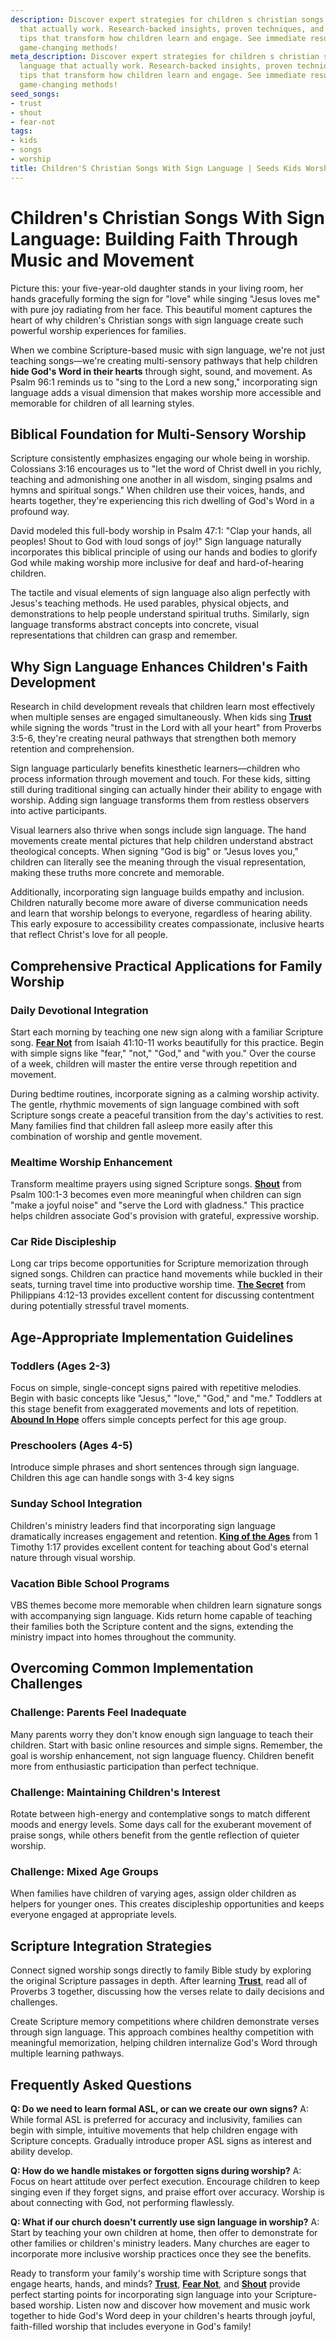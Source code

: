 ```yaml
---
description: Discover expert strategies for children s christian songs with sign language
  that actually work. Research-backed insights, proven techniques, and professional
  tips that transform how children learn and engage. See immediate results with these
  game-changing methods!
meta_description: Discover expert strategies for children s christian songs with sign
  language that actually work. Research-backed insights, proven techniques, and professional
  tips that transform how children learn and engage. See immediate results with these
  game-changing methods!
seed_songs:
- trust
- shout
- fear-not
tags:
- kids
- songs
- worship
title: Children'S Christian Songs With Sign Language | Seeds Kids Worship
---
```

# Children's Christian Songs With Sign Language: Building Faith Through Music and Movement

Picture this: your five-year-old daughter stands in your living room, her hands gracefully forming the sign for "love" while singing "Jesus loves me" with pure joy radiating from her face. This beautiful moment captures the heart of why children's Christian songs with sign language create such powerful worship experiences for families.

When we combine Scripture-based music with sign language, we're not just teaching songs—we're creating multi-sensory pathways that help children **hide God's Word in their hearts** through sight, sound, and movement. As Psalm 96:1 reminds us to "sing to the Lord a new song," incorporating sign language adds a visual dimension that makes worship more accessible and memorable for children of all learning styles.

## Biblical Foundation for Multi-Sensory Worship

Scripture consistently emphasizes engaging our whole being in worship. Colossians 3:16 encourages us to "let the word of Christ dwell in you richly, teaching and admonishing one another in all wisdom, singing psalms and hymns and spiritual songs." When children use their voices, hands, and hearts together, they're experiencing this rich dwelling of God's Word in a profound way.

David modeled this full-body worship in Psalm 47:1: "Clap your hands, all peoples! Shout to God with loud songs of joy!" Sign language naturally incorporates this biblical principle of using our hands and bodies to glorify God while making worship more inclusive for deaf and hard-of-hearing children.

The tactile and visual elements of sign language also align perfectly with Jesus's teaching methods. He used parables, physical objects, and demonstrations to help people understand spiritual truths. Similarly, sign language transforms abstract concepts into concrete, visual representations that children can grasp and remember.

## Why Sign Language Enhances Children's Faith Development

Research in child development reveals that children learn most effectively when multiple senses are engaged simultaneously. When kids sing [**Trust**](https://seedskidsworship.com/product/trust-proverbs-35-6-2/) while signing the words "trust in the Lord with all your heart" from Proverbs 3:5-6, they're creating neural pathways that strengthen both memory retention and comprehension.

Sign language particularly benefits kinesthetic learners—children who process information through movement and touch. For these kids, sitting still during traditional singing can actually hinder their ability to engage with worship. Adding sign language transforms them from restless observers into active participants.

Visual learners also thrive when songs include sign language. The hand movements create mental pictures that help children understand abstract theological concepts. When signing "God is big" or "Jesus loves you," children can literally see the meaning through the visual representation, making these truths more concrete and memorable.

Additionally, incorporating sign language builds empathy and inclusion. Children naturally become more aware of diverse communication needs and learn that worship belongs to everyone, regardless of hearing ability. This early exposure to accessibility creates compassionate, inclusive hearts that reflect Christ's love for all people.

## Comprehensive Practical Applications for Family Worship

### Daily Devotional Integration

Start each morning by teaching one new sign along with a familiar Scripture song. [**Fear Not**](https://seedskidsworship.com/product/fear-not-isaiah-4110-2/) from Isaiah 41:10-11 works beautifully for this practice. Begin with simple signs like "fear," "not," "God," and "with you." Over the course of a week, children will master the entire verse through repetition and movement.

During bedtime routines, incorporate signing as a calming worship activity. The gentle, rhythmic movements of sign language combined with soft Scripture songs create a peaceful transition from the day's activities to rest. Many families find that children fall asleep more easily after this combination of worship and gentle movement.

### Mealtime Worship Enhancement

Transform mealtime prayers using signed Scripture songs. [**Shout**](https://seedskidsworship.com/product/shout-psalm-1001-3/) from Psalm 100:1-3 becomes even more meaningful when children can sign "make a joyful noise" and "serve the Lord with gladness." This practice helps children associate God's provision with grateful, expressive worship.

### Car Ride Discipleship

Long car trips become opportunities for Scripture memorization through signed songs. Children can practice hand movements while buckled in their seats, turning travel time into productive worship time. [**The Secret**](https://seedskidsworship.com/product/the-secret-philippians-412-13/) from Philippians 4:12-13 provides excellent content for discussing contentment during potentially stressful travel moments.

## Age-Appropriate Implementation Guidelines

### Toddlers (Ages 2-3)
Focus on simple, single-concept signs paired with repetitive melodies. Begin with basic concepts like "Jesus," "love," "God," and "me." Toddlers at this stage benefit from exaggerated movements and lots of repetition. [**Abound In Hope**](https://seedskidsworship.com/product/abound-in-hope-romans-1513/) offers simple concepts perfect for this age group.

### Preschoolers (Ages 4-5)
Introduce simple phrases and short sentences through sign language. Children this age can handle songs with 3-4 key signs

### Sunday School Integration
Children's ministry leaders find that incorporating sign language dramatically increases engagement and retention. [**King of the Ages**](https://seedskidsworship.com/product/king-of-the-ages-1-timothy-117/) from 1 Timothy 1:17 provides excellent content for teaching about God's eternal nature through visual worship.

### Vacation Bible School Programs
VBS themes become more memorable when children learn signature songs with accompanying sign language. Kids return home capable of teaching their families both the Scripture content and the signs, extending the ministry impact into homes throughout the community.

## Overcoming Common Implementation Challenges

### Challenge: Parents Feel Inadequate
Many parents worry they don't know enough sign language to teach their children. Start with basic online resources and simple signs. Remember, the goal is worship enhancement, not sign language fluency. Children benefit more from enthusiastic participation than perfect technique.

### Challenge: Maintaining Children's Interest
Rotate between high-energy and contemplative songs to match different moods and energy levels. Some days call for the exuberant movement of praise songs, while others benefit from the gentle reflection of quieter worship.

### Challenge: Mixed Age Groups
When families have children of varying ages, assign older children as helpers for younger ones. This creates discipleship opportunities and keeps everyone engaged at appropriate levels.

## Scripture Integration Strategies

Connect signed worship songs directly to family Bible study by exploring the original Scripture passages in depth. After learning [**Trust**](https://seedskidsworship.com/product/trust-proverbs-35-6-2/), read all of Proverbs 3 together, discussing how the verses relate to daily decisions and challenges.

Create Scripture memory competitions where children demonstrate verses through sign language. This approach combines healthy competition with meaningful memorization, helping children internalize God's Word through multiple learning pathways.

## Frequently Asked Questions

**Q: Do we need to learn formal ASL, or can we create our own signs?**
A: While formal ASL is preferred for accuracy and inclusivity, families can begin with simple, intuitive movements that help children engage with Scripture concepts. Gradually introduce proper ASL signs as interest and ability develop.

**Q: How do we handle mistakes or forgotten signs during worship?**
A: Focus on heart attitude over perfect execution. Encourage children to keep singing even if they forget signs, and praise effort over accuracy. Worship is about connecting with God, not performing flawlessly.

**Q: What if our church doesn't currently use sign language in worship?**
A: Start by teaching your own children at home, then offer to demonstrate for other families or children's ministry leaders. Many churches are eager to incorporate more inclusive worship practices once they see the benefits.

Ready to transform your family's worship time with Scripture songs that engage hearts, hands, and minds? **[Trust](https://seedskidsworship.com/product/trust-proverbs-35-6-2/)**, **[Fear Not](https://seedskidsworship.com/product/fear-not-isaiah-4110-2/)**, and **[Shout](https://seedskidsworship.com/product/shout-psalm-1001-3/)** provide perfect starting points for incorporating sign language into your Scripture-based worship. Listen now and discover how movement and music work together to hide God's Word deep in your children's hearts through joyful, faith-filled worship that includes everyone in God's family!

<script type="application/ld+json">
{
  "@context": "https://schema.org",
  "@type": "Article",
  "headline": "Children's Christian Songs With Sign Language",
  "author": {
    "@type": "Organization",
    "name": "Seeds Kids Worship"
  },
  "publisher": {
    "@type": "Organization",
    "name": "Seeds Kids Worship",
    "logo": {
      "@type": "ImageObject",
      "url": "https://seedskidsworship.com/logo.png"
    }
  },
  "datePublished": "2025-09-03T19:20:51.323572",
  "dateModified": "2025-09-03T19:20:51.323594",
  "description": "Discover expert strategies for children's Christian songs with sign language that actually work. Research-backed insights, proven techniques, and professional t",
  "mainEntityOfPage": {
    "@type": "WebPage",
    "@id": "https://seedskidsworship.com/activities/children-s-christian-songs-with-sign-language/"
  }
}
</script>

<script type="application/ld+json">
{
  "@context": "https://schema.org",
  "@type": "Product",
  "name": "Trust",
  "description": "Foundational song about trusting in the Lord with all your heart from Proverbs 3:5-6",
  "url": "https://seedskidsworship.com/product/trust-proverbs-35-6-2/",
  "brand": {
    "@type": "Brand",
    "name": "Seeds Kids Worship"
  },
  "category": "Children's Christian Music",
  "album": "Trust"
}
</script>
